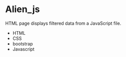 # Alien_js

HTML page displays filtered data from a JavaScript file.

* HTML
* CSS
* bootstrap
* Javascript
